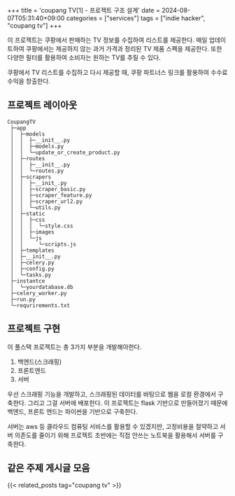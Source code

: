 +++
title = 'coupang TV[1] - 프로젝트 구조 설계'
date = 2024-08-07T05:31:40+09:00
categories = ["services"]
tags = ["indie hacker", "coupang tv"]
+++

이 프로젝트는 쿠팡에서 판매하는 TV 정보를 수집하여 리스트를 제공한다. 매일 업데이트하여 쿠팡에서는 제공하지 않는 과거 가격과 정리된 TV 제품 스펙을 제공한다. 또한 다양한 필터를 활용하여 소비자는 원하는 TV를 추릴 수 있다.

<!--more-->

쿠팡에서 TV 리스트를 수집하고 다시 제공할 때, 쿠팡 파트너스 링크를 활용하여 수수료 수익을 창출한다.

## 프로젝트 레이아웃

```code
CoupangTV
 ├─app
 │  ├─models
 │  │  ├─__init__.py
 │  │  ├─models.py
 │  │  └─update_or_create_product.py
 │  ├─routes
 │  │  ├─__init__.py
 │  │  └─routes.py
 │  ├─scrapers
 │  │  ├─__init_.py
 │  │  ├─scraper_basic.py
 │  │  ├─scraper_feature.py
 │  │  ├─scraper_url2.py
 │  │  └─utils.py
 │  ├─static
 │  │  ├─css
 │  │  │  └─style.css
 │  │  ├─images
 │  │  └─js
 │  │     └─scripts.js
 │  ├─templates
 │  ├─__init__.py
 │  ├─celery.py
 │  ├─config.py
 │  └─tasks.py
 ├─instantce
 │  └─yourdatabase.db
 ├─celery_worker.py
 ├─run.py
 └─requrirements.txt
```

## 프로젝트 구현

이 풀스택 프로젝트는 총 3가지 부분을 개발해야한다.

1. 백엔드(스크래핑)
2. 프론트엔드
3. 서버

우선 스크래핑 기능을 개발하고, 스크래핑된 데이터를 바탕으로 웹을 로컬 환경에서 구축한다. 그리고 그걸 서버에 배포한다.
이 프로젝트는 flask 기반으로 만들어졌기 때문에 백엔드, 프론트 엔드는 파이썬을 기반으로 구축한다.

서버는 aws 등 클라우드 컴퓨팅 서비스를 활용할 수 있겠지만, 고정비용을 절약하고 서버 의존도를 줄이기 위해 프로젝트 초반에는 직접 안쓰는 노트북을 활용해서 서버를 구축한다.

## 같은 주제 게시글 모음

{{< related_posts tag="coupang tv" >}}
